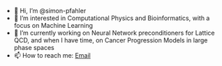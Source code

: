 - 👋 Hi, I’m @simon-pfahler
- 👀 I’m interested in Computational Physics and Bioinformatics, with a focus on Machine Learning
- 🌱 I’m currently working on Neural Network preconditioners for Lattice QCD, and when I have time, on Cancer Progression Models in large phase spaces
- 📫 How to reach me: [Email](mailto:simon.pfahler@ur.de)
